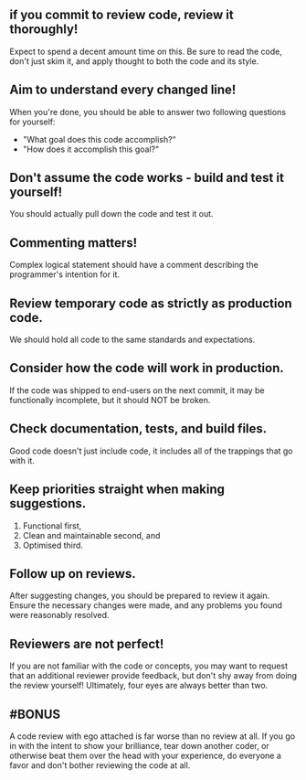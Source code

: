 
## if you commit to review code, review it thoroughly!

  Expect to spend a decent amount time on this. Be sure to read the code, don't just skim it, and apply thought to both the code and its style.

## Aim to understand every changed line!

 When you're done, you should be able to answer two following questions for yourself:	
 -  "What goal does this code accomplish?“
 -  "How does it accomplish this goal?"

 ## Don't assume the code works - build and test it yourself! 

 You should actually pull down the code and test it out.

 ## Commenting matters! 
Complex logical statement should have a comment describing the programmer's intention for it.

## Review temporary code as strictly as production code. 
We should hold all code to the same standards and expectations.

## Consider how the code will work in production. 
If the code was shipped to end-users on the next commit, it may be functionally incomplete, but it should NOT be broken.

## Check documentation, tests, and build files. 
Good code doesn't just include code, it includes all of the trappings that go with it.

 ## Keep priorities straight when making suggestions. 
 1. Functional first,
 2. Clean and maintainable second, and
 3. Optimised third.

## Follow up on reviews. 
After suggesting changes, you should be prepared to review it again. Ensure the necessary changes were made, and any problems you found were reasonably resolved.

## Reviewers are not perfect! 
If you are not familiar with the code or concepts, you may want to request that an additional reviewer provide feedback, but don't shy away from doing the review yourself! Ultimately, four eyes are always better than two.
## #BONUS
A code review with ego attached is far worse than no review at all.
If you go in with the intent to show your brilliance, tear down another coder, or otherwise beat them over the head with your experience, do everyone a favor and don't bother reviewing the code at all. 
